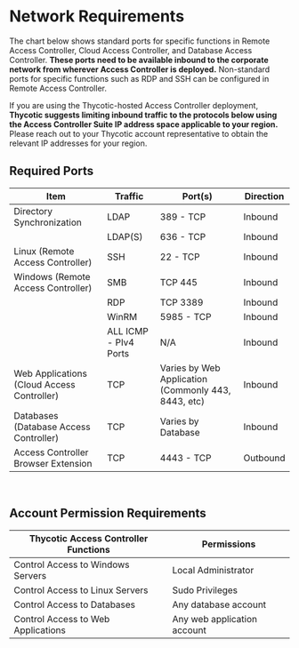 [title]: # (Network Requirements)
[tags]: # (thycotic access control,setup)
[priority]: # (2)

# Network Requirements

The chart below shows standard ports for specific functions in Remote Access Controller, Cloud Access Controller, and Database Access Controller. **These ports need to be available inbound to the corporate network from wherever Access Controller is deployed.** Non-standard ports for specific functions such as RDP and SSH can be configured in Remote Access Controller. 

If you are using the Thycotic-hosted Access Controller deployment, **Thycotic suggests limiting inbound traffic to the protocols below  using the Access Controller Suite IP address space applicable to your region.** Please reach out to your Thycotic account representative to obtain the relevant IP addresses for your region.

## Required Ports

|    Item    |    Traffic    |    Port(s)    |    Direction    |
|---|---|---|---|
| Directory Synchronization | LDAP | 389 - TCP | Inbound|
||LDAP(S)| 636 - TCP | Inbound |
|Linux (Remote Access Controller) | SSH | 22 - TCP | Inbound|
| Windows (Remote Access Controller) |SMB|TCP 445|Inbound|
||RDP| TCP 3389|Inbound|
||WinRM| 5985 - TCP|Inbound|
||ALL ICMP - PIv4 Ports| N/A|Inbound|
|Web Applications (Cloud Access Controller)|TCP|Varies by Web Application (Commonly 443, 8443, etc)|Inbound|
|Databases (Database Access Controller)|TCP|Varies by Database|Inbound|
|Access Controller Browser Extension|TCP|4443 - TCP|Outbound|

<br>

## Account Permission Requirements
|Thycotic Access Controller Functions|Permissions|
|---|---|
|Control Access to Windows Servers|Local Administrator|
|Control Access to Linux Servers|Sudo Privileges|
|Control Access to Databases|Any database account|
|Control Access to Web Applications|Any web application account|
